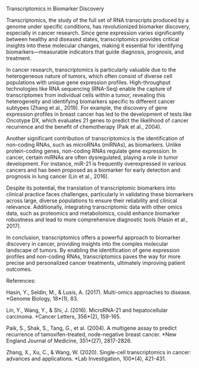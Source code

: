 Transcriptomics in Biomarker Discovery

Transcriptomics, the study of the full set of RNA transcripts produced by a genome under specific conditions, has revolutionized biomarker discovery, especially in cancer research. Since gene expression varies significantly between healthy and diseased states, transcriptomics provides critical insights into these molecular changes, making it essential for identifying biomarkers—measurable indicators that guide diagnosis, prognosis, and treatment.

In cancer research, transcriptomics is particularly valuable due to the heterogeneous nature of tumors, which often consist of diverse cell populations with unique gene expression profiles. High-throughput technologies like RNA sequencing (RNA-Seq) enable the capture of transcriptomes from individual cells within a tumor, revealing this heterogeneity and identifying biomarkers specific to different cancer subtypes (Zhang et al., 2019). For example, the discovery of gene expression profiles in breast cancer has led to the development of tests like Oncotype DX, which evaluates 21 genes to predict the likelihood of cancer recurrence and the benefit of chemotherapy (Paik et al., 2004).

Another significant contribution of transcriptomics is the identification of non-coding RNAs, such as microRNAs (miRNAs), as biomarkers. Unlike protein-coding genes, non-coding RNAs regulate gene expression. In cancer, certain miRNAs are often dysregulated, playing a role in tumor development. For instance, miR-21 is frequently overexpressed in various cancers and has been proposed as a biomarker for early detection and prognosis in lung cancer (Lin et al., 2016).

Despite its potential, the translation of transcriptomic biomarkers into clinical practice faces challenges, particularly in validating these biomarkers across large, diverse populations to ensure their reliability and clinical relevance. Additionally, integrating transcriptomic data with other omics data, such as proteomics and metabolomics, could enhance biomarker robustness and lead to more comprehensive diagnostic tools (Hasin et al., 2017).

In conclusion, transcriptomics offers a powerful approach to biomarker discovery in cancer, providing insights into the complex molecular landscape of tumors. By enabling the identification of gene expression profiles and non-coding RNAs, transcriptomics paves the way for more precise and personalized cancer treatments, ultimately improving patient outcomes.

References:

Hasin, Y., Seldin, M., & Lusis, A. (2017). Multi-omics approaches to disease. \*Genome Biology, 18\*(1), 83.

Lin, Y., Wang, Y., & Shi, J. (2016). MicroRNA-21 and hepatocellular carcinoma. \*Cancer Letters, 356\*(2), 159-165.

Paik, S., Shak, S., Tang, G., et al. (2004). A multigene assay to predict recurrence of tamoxifen-treated, node-negative breast cancer. \*New England Journal of Medicine, 351\*(27), 2817-2826.

Zhang, X., Xu, C., & Wang, W. (2020). Single-cell transcriptomics in cancer: advances and applications. \*Lab Investigation, 100\*(4), 421-431.

